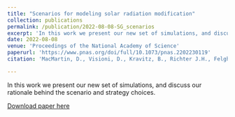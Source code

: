 ```yaml
---
title: "Scenarios for modeling solar radiation modification"
collection: publications
permalink: /publication/2022-08-08-SG_scenarios
excerpt: 'In this work we present our new set of simulations, and discuss our rationale behind the scenario and strategy choices.'
date: 2022-08-08
venue: 'Proceedings of the National Academy of Science'
paperurl: 'https://www.pnas.org/doi/full/10.1073/pnas.2202230119'
citation: 'MacMartin, D., Visioni, D., Kravitz, B., Richter J.H., Felghenauer T., Lee W.R., Morrow D.R., Parson E.A., Sugiyama M. (2022). Scenarios for modeling solar radiation modification. Proceedings of the National Academy of Science, 119 (33) e220223011'

---
```

In this work we present our new set of simulations, and discuss our rationale behind the scenario and strategy choices.

[Download paper here](https://www.pnas.org/doi/full/10.1073/pnas.2202230119)